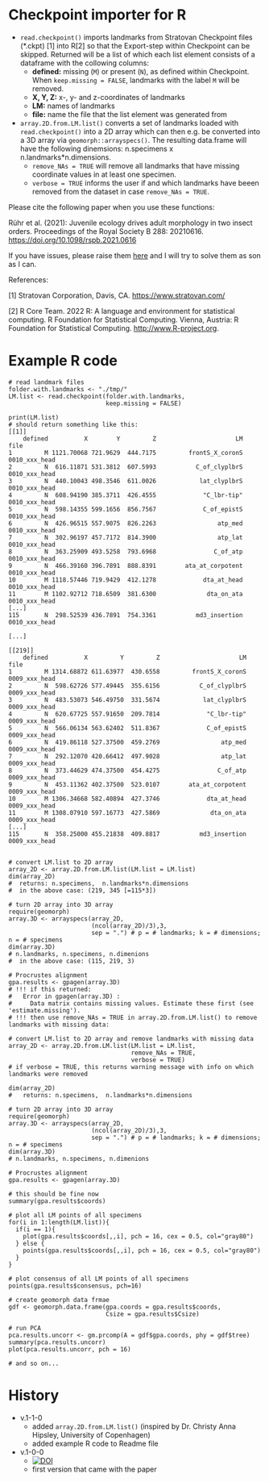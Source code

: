 # Checkpoint importer for R

* `read.checkpoint()` imports landmarks from Stratovan Checkpoint files (*.ckpt) [1] into R[2] so that the Export-step within Checkpoint can be skipped. Returned will be a list of which each list element consists of a dataframe with the collowing columns:
  * **defined:** missing (`M`) or present (`N`), as defined within Checkpoint. When `keep.missing = FALSE`, landmarks with the label `M` will be removed.
  * **X, Y, Z:** x-, y- and z-coordinates of landmarks
  * **LM:** names of landmarks
  * **file:** name the file that the list element was generated from
* `array.2D.from.LM.list()` converts a set of landmarks loaded with `read.checkpoint()` into a 2D array which can then e.g. be converted into a 3D array via `geomorph::arrayspecs()`. The resulting data.frame will have the following dinemsions: n.specimens x  n.landmarks*n.dimensions.
  * `remove_NAs = TRUE` will remove all landmarks that have missing coordinate values in at least one specimen.
  * `verbose = TRUE` informs the user if and which landmarks have beeen removed from the dataset in case `remove_NAs = TRUE`.

Please cite the following paper when you use these functions:

Rühr et al. (2021): Juvenile ecology drives adult morphology in two insect orders. Proceedings of the Royal Society B 288: 20210616. https://doi.org/10.1098/rspb.2021.0616

If you have issues, please raise them [here](https://github.com/Peter-T-Ruehr/checkpoint_importer_for_R/issues) and I will try to solve them as son as I can.

References:

[1] Stratovan Corporation, Davis, CA. https://www.stratovan.com/

[2] R Core Team. 2022 R: A language and environment for statistical computing. R Foundation for Statistical Computing. Vienna, Austria: R Foundation for Statistical Computing. http://www.R-project.org.

# Example R code
```
# read landmark files
folder.with.landmarks <- "./tmp/"
LM.list <- read.checkpoint(folder.with.landmarks,
                           keep.missing = FALSE)

print(LM.list)
# should return something like this:
[[1]]
    defined          X        Y         Z                      LM          file
1         M 1121.70068 721.9629  444.7175         frontS_X_coronS 0010_xxx_head
2         N  616.11871 531.3812  607.5993           C_of_clyplbrS 0010_xxx_head
3         N  440.10043 498.3546  611.0026            lat_clyplbrS 0010_xxx_head
4         N  608.94190 385.3711  426.4555             "C_lbr-tip" 0010_xxx_head
5         N  598.14355 599.1656  856.7567             C_of_epistS 0010_xxx_head
6         N  426.96515 557.9075  826.2263                 atp_med 0010_xxx_head
7         N  302.96197 457.7172  814.3900                 atp_lat 0010_xxx_head
8         N  363.25909 493.5258  793.6968                C_of_atp 0010_xxx_head
9         N  466.39160 396.7891  888.8391        ata_at_corpotent 0010_xxx_head
10        M 1118.57446 719.9429  412.1278             dta_at_head 0010_xxx_head
11        M 1102.92712 718.6509  381.6300              dta_on_ata 0010_xxx_head
[...]
115       N  298.52539 436.7891  754.3361           md3_insertion 0010_xxx_head

[...]

[[219]]
    defined          X         Y         Z                      LM          file
1         M 1314.68872 611.63977  430.6558         frontS_X_coronS 0009_xxx_head
2         N  598.62726 577.49445  355.6156           C_of_clyplbrS 0009_xxx_head
3         N  483.53073 546.49750  331.5674            lat_clyplbrS 0009_xxx_head
4         N  620.67725 557.91650  209.7814             "C_lbr-tip" 0009_xxx_head
5         N  566.06134 563.62402  511.8367             C_of_epistS 0009_xxx_head
6         N  419.86118 527.37500  459.2769                 atp_med 0009_xxx_head
7         N  292.12070 420.66412  497.9028                 atp_lat 0009_xxx_head
8         N  373.44629 474.37500  454.4275                C_of_atp 0009_xxx_head
9         N  453.11362 402.37500  523.0107        ata_at_corpotent 0009_xxx_head
10        M 1306.34668 582.40894  427.3746             dta_at_head 0009_xxx_head
11        M 1308.07910 597.16773  427.5869              dta_on_ata 0009_xxx_head
[...]
115       N  358.25000 455.21838  409.8817           md3_insertion 0009_xxx_head
 

# convert LM.list to 2D array
array_2D <- array.2D.from.LM.list(LM.list = LM.list)
dim(array_2D)
#  returns: n.specimens,  n.landmarks*n.dimensions
#  in the above case: (219, 345 [=115*3])

# turn 2D array into 3D array
require(geomorph)
array.3D <- arrayspecs(array_2D,
                       (ncol(array_2D)/3),3, 
                       sep = ".") # p = # landmarks; k = # dimensions; n = # specimens
dim(array.3D)
# n.landmarks, n.specimens, n.dimenions
#  in the above case: (115, 219, 3)

# Procrustes alignment
gpa.results <- gpagen(array.3D)
# !!! if this returned:
#   Error in gpagen(array.3D) : 
#     Data matrix contains missing values. Estimate these first (see 'estimate.missing').
# !!! then use remove_NAs = TRUE in array.2D.from.LM.list() to remove landmarks with missing data:

# convert LM.list to 2D array and remove landmarks with missing data
array_2D <- array.2D.from.LM.list(LM.list = LM.list,
                                  remove_NAs = TRUE,
                                  verbose = TRUE)
# if verbose = TRUE, this returns warning message with info on which landmarks were removed

dim(array_2D)
#   returns: n.specimens,  n.landmarks*n.dimensions

# turn 2D array into 3D array
require(geomorph)
array.3D <- arrayspecs(array_2D,
                       (ncol(array_2D)/3),3, 
                       sep = ".") # p = # landmarks; k = # dimensions; n = # specimens
dim(array.3D)
# n.landmarks, n.specimens, n.dimenions

# Procrustes alignment
gpa.results <- gpagen(array.3D)

# this should be fine now
summary(gpa.results$coords)

# plot all LM points of all specimens
for(i in 1:length(LM.list)){
  if(i == 1){
    plot(gpa.results$coords[,,i], pch = 16, cex = 0.5, col="gray80")
  } else {
    points(gpa.results$coords[,,i], pch = 16, cex = 0.5, col="gray80")
  }
}

# plot consensus of all LM points of all specimens
points(gpa.results$consensus, pch=16)

# create geomorph data frmae
gdf <- geomorph.data.frame(gpa.coords = gpa.results$coords,
                           Csize = gpa.results$Csize)

# run PCA
pca.results.uncorr <- gm.prcomp(A = gdf$gpa.coords, phy = gdf$tree)
summary(pca.results.uncorr)
plot(pca.results.uncorr, pch = 16)

# and so on...
```

# History
* v.1-1-0
  * added `array.2D.from.LM.list()` (inspired by Dr. Christy Anna Hipsley, University of Copenhagen)
  * added example R code to Readme file
* v.1-0-0
  * [![DOI](https://zenodo.org/badge/DOI/10.5281/zenodo.5482977.svg)](https://doi.org/10.5281/zenodo.5482977)
  * first version that came with the paper

